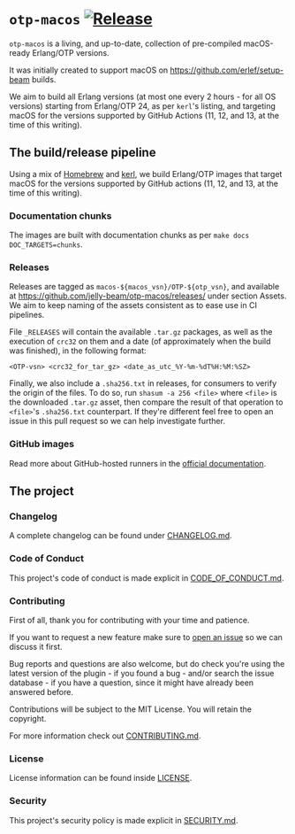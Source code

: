 # `otp-macos` [![Release][release-img]][release]

[release]: https://github.com/jelly-beam/otp-macos/actions/workflows/release.yml
[release-img]: https://github.com/jelly-beam/otp-macos/actions/workflows/release.yml/badge.svg

`otp-macos` is a living, and up-to-date, collection of pre-compiled macOS-ready Erlang/OTP versions.

It was initially created to support macOS on <https://github.com/erlef/setup-beam> builds.

We aim to build all Erlang versions (at most one every 2 hours - for all OS versions) starting from
Erlang/OTP 24, as per `kerl`'s listing, and targeting macOS for the versions supported by GitHub
Actions (11, 12, and 13, at the time of this writing).

## The build/release pipeline

Using a mix of [Homebrew](https://brew.sh/) and [kerl](https://github.com/kerl/kerl), we build
Erlang/OTP images that target macOS for the versions supported by GitHub actions (11, 12, and
13, at the time of this writing).

### Documentation chunks

The images are built with documentation chunks as per `make docs DOC_TARGETS=chunks`.

### Releases

Releases are tagged as `macos-${macos_vsn}/OTP-${otp_vsn}`, and available at
<https://github.com/jelly-beam/otp-macos/releases/> under section Assets. We aim to keep naming
of the assets consistent as to ease use in CI pipelines.

File `_RELEASES` will contain the available `.tar.gz` packages, as well as the execution of
`crc32` on them and a date (of approximately when the build was finished), in the following format:

```
<OTP-vsn> <crc32_for_tar_gz> <date_as_utc_%Y-%m-%dT%H:%M:%SZ>
```

Finally, we also include a `.sha256.txt` in releases, for consumers to verify the origin of the
files. To do so, run `shasum -a 256 <file>` where `<file>` is the downloaded `.tar.gz` asset,
then compare the result of that operation to `<file>`'s `.sha256.txt` counterpart. If they're
different feel free to open an issue in this pull request so we can help investigate further.

### GitHub images

Read more about GitHub-hosted runners in the
[official documentation](https://docs.github.com/en/actions/using-github-hosted-runners/about-github-hosted-runners).

## The project

### Changelog

A complete changelog can be found under [CHANGELOG.md](https://github.com/jelly-beam/otp-macos/blob/main/CHANGELOG.md).

### Code of Conduct

This project's code of conduct is made explicit in [CODE_OF_CONDUCT.md](https://github.com/jelly-beam/otp-macos/blob/main/CODE_OF_CONDUCT.md).

### Contributing

First of all, thank you for contributing with your time and patience.

If you want to request a new feature make sure to
[open an issue](https://github.com/jelly-beam/otp-macos/issues) so we can
discuss it first.

Bug reports and questions are also welcome, but do check you're using the latest version of the
plugin - if you found a bug - and/or search the issue database - if you have a question, since it
might have already been answered before.

Contributions will be subject to the MIT License.
You will retain the copyright.

For more information check out [CONTRIBUTING.md](https://github.com/jelly-beam/otp-macos/blob/main/CONTRIBUTING.md).

### License

License information can be found inside [LICENSE](https://github.com/jelly-beam/otp-macos/blob/main/LICENSE).

### Security

This project's security policy is made explicit in [SECURITY.md](https://github.com/jelly-beam/otp-macos/blob/main/SECURITY.md).
